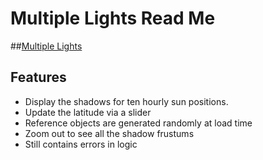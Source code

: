 Multiple Lights Read Me
===

##[Multiple Lights]( http://ladybug-analysis-tools.github.io/ladybug-web/multiple-lights )

## Features 
* Display the shadows for ten hourly sun positions. 
* Update the latitude via a slider
* Reference objects are generated randomly at load time
* Zoom out to see all the shadow frustums 
* Still contains errors in logic 
